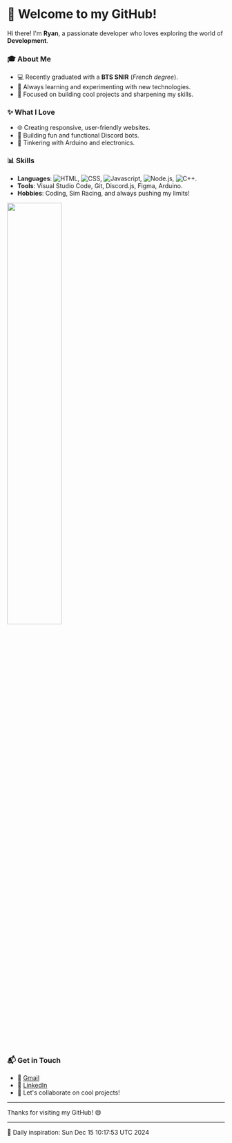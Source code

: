 # 👋 Welcome to my GitHub!  

Hi there! I'm **Ryan**, a passionate developer who loves exploring the world of **Development**.  

### 🎓 About Me
- 💻 Recently graduated with a **BTS SNIR** (*French degree*).  
- 🌱 Always learning and experimenting with new technologies.  
- 🚀 Focused on building cool projects and sharpening my skills.  

### ✨ What I Love  
- 🌐 Creating responsive, user-friendly websites.  
- 🤖 Building fun and functional Discord bots.  
- 🔌 Tinkering with Arduino and electronics.  

### 📊 Skills 
- **Languages**: ![HTML](https://img.shields.io/badge/HTML-E34F26?style=for-the-badge&logo=html5&logoColor=white), ![CSS](https://img.shields.io/badge/CSS-1572B6?style=for-the-badge&logo=css3&logoColor=white), ![Javascript](https://img.shields.io/badge/JavaScript-F7DF1E?style=for-the-badge&logo=javascript&logoColor=black), ![Node.js](https://img.shields.io/badge/Node.js-339933?style=for-the-badge&logo=node.js&logoColor=white), ![C++](https://img.shields.io/badge/C++-00599C?style=for-the-badge&logo=cplusplus&logoColor=white).  
- **Tools**: Visual Studio Code, Git, Discord.js, Figma, Arduino.  
- **Hobbies**: Coding, Sim Racing, and always pushing my limits!


<img width="50%" src="https://github-readme-stats.vercel.app/api/top-langs/?username=Zeikrom251&show_icons=true&count_private=true&theme=react&hide_border=true&bg_color=0D1117&layout=compact"/>

### 📬 Get in Touch
- 📨 [Gmail](mailto:ryanechikhi2004@gmail.com)
- 💼 [LinkedIn](https://www.linkedin.com/in/ryan-chikhi-912333228/)  
- 🌟 Let's collaborate on cool projects!  

---

Thanks for visiting my GitHub! 😄  

---
🚀 Daily inspiration: Sun Dec 15 10:17:53 UTC 2024
